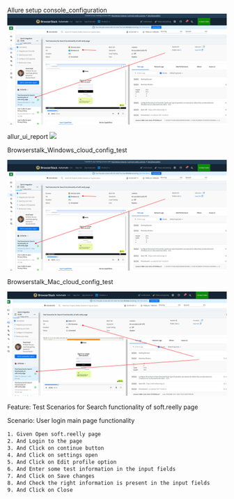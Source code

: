 Allure setup console_configuration
![](br_config__win.png)

allur_ui_report
![](br_allure_UI_report.png)

Browserstalk_Windows_cloud_config_test

![](br_config__win.png)

Browserstalk_Mac_cloud_config_test

![](br_config__Mac_Os_x.png)


Feature: Test Scenarios for Search functionality of soft.reelly page

  Scenario: User login main page functionality

    1. Given Open soft.reelly page
    2. And Login to the page
    3. And Click on continue button
    4. And Click on settings open
    5. And Click on Edit profile option
    6. And Enter some test information in the input fields
    7. And Click on Save changes
    8. And Check the right information is present in the input fields
    9. And Click on Close
#
